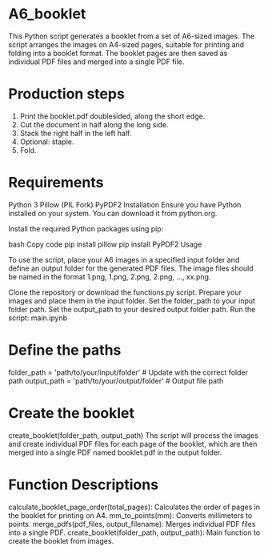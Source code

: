 # A6_booklet
This Python script generates a booklet from a set of A6-sized images. The script arranges the images on A4-sized pages, suitable for printing and folding into a booklet format. The booklet pages are then saved as individual PDF files and merged into a single PDF file. 

# Production steps 
1. Print the booklet.pdf doublesided, along the short edge. 
2. Cut the document in half along the long side.
3. Stack the right half in the left half.
4. Optional: staple.
5. Fold.

# Requirements
Python 3
Pillow (PIL Fork)
PyPDF2
Installation
Ensure you have Python installed on your system. You can download it from python.org.

Install the required Python packages using pip:

bash
Copy code
pip install pillow
pip install PyPDF2
Usage

To use the script, place your A6 images in a specified input folder and define an output folder for the generated PDF files. The image files should be named in the format 1.png, 1.png, 2.png, 2.png, ..., xx.png.

Clone the repository or download the functions.py script.
Prepare your images and place them in the input folder.
Set the folder_path to your input folder path.
Set the output_path to your desired output folder path.
Run the script: main.ipynb


# Define the paths
folder_path = 'path/to/your/input/folder'  # Update with the correct folder path
output_path = 'path/to/your/output/folder'  # Output file path

# Create the booklet
create_booklet(folder_path, output_path)
The script will process the images and create individual PDF files for each page of the booklet, which are then merged into a single PDF named booklet.pdf in the output folder.

# Function Descriptions
calculate_booklet_page_order(total_pages): Calculates the order of pages in the booklet for printing on A4. 
mm_to_points(mm): Converts millimeters to points.
merge_pdfs(pdf_files, output_filename): Merges individual PDF files into a single PDF.
create_booklet(folder_path, output_path): Main function to create the booklet from images.